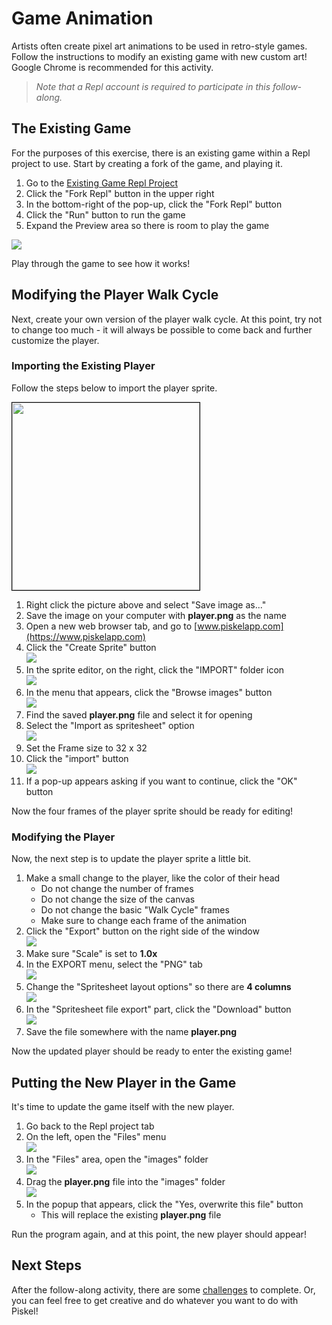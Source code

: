 # Game Animation
Artists often create pixel art animations to be used in retro-style games. Follow the instructions to modify an existing game with new custom art! Google Chrome is recommended for this activity.

>_Note that a Repl account is required to participate in this follow-along._

## The Existing Game
For the purposes of this exercise, there is an existing game within a Repl project to use. Start by creating a fork of the game, and playing it.

1. Go to the [Existing Game Repl Project](https://replit.com/@HylandOutreach/PlatformerWave)
1. Click the "Fork Repl" button in the upper right
1. In the bottom-right of the pop-up, click the "Fork Repl" button
1. Click the "Run" button to run the game
1. Expand the Preview area so there is room to play the game

![](Assets/ExistingGamePreview.png)

Play through the game to see how it works!

## Modifying the Player Walk Cycle
Next, create your own version of the player walk cycle. At this point, try not to change too much - it will always be possible to come back and further customize the player.

### Importing the Existing Player
Follow the steps below to import the player sprite.

<img src="player.png" style="border: 1px solid black" width="300px">

1. Right click the picture above and select "Save image as..."
1. Save the image on your computer with **player.png** as the name
1. Open a new web browser tab, and go to [www.piskelapp.com](https://www.piskelapp.com)
1. Click the "Create Sprite" button  
    ![](Assets/CreateSprite.png)
1. In the sprite editor, on the right, click the "IMPORT" folder icon  
    ![](Assets/Import.png)
1. In the menu that appears, click the "Browse images" button  
    ![](Assets/BrowseImages.png)
1. Find the saved **player.png** file and select it for opening
1. Select the "Import as spritesheet" option  
    ![](Assets/ImportPlayerAsSpritesheet.png)
1. Set the Frame size to 32 x 32
1. Click the "import" button  
    ![](Assets/ImportButtonPlayer.png)
1. If a pop-up appears asking if you want to continue, click the "OK" button

Now the four frames of the player sprite should be ready for editing!

### Modifying the Player
Now, the next step is to update the player sprite a little bit.

1. Make a small change to the player, like the color of their head
   - Do not change the number of frames
   - Do not change the size of the canvas
   - Do not change the basic "Walk Cycle" frames
   - Make sure to change each frame of the animation 
1. Click the "Export" button on the right side of the window  
   ![](Assets/Export.png)
1. Make sure "Scale" is set to **1.0x**
1. In the EXPORT menu, select the "PNG" tab  
   ![](Assets/ExportPngTab.png)
1. Change the "Spritesheet layout options" so there are **4 columns**  
   ![](Assets/ExportFourColumnLayout.png)
1. In the "Spritesheet file export" part, click the "Download" button  
   ![](Assets/ExportDownloadButton.png)
1. Save the file somewhere with the name **player.png**

Now the updated player should be ready to enter the existing game!

## Putting the New Player in the Game
It's time to update the game itself with the new player.

1. Go back to the Repl project tab
1. On the left, open the "Files" menu  
   ![](Assets/FilesMenu.png)
1. In the "Files" area, open the "images" folder  
   ![](Assets/ImagesFolder.png)
1. Drag the **player.png** file into the "images" folder  
   ![](Assets/DragPlayer.png)
1. In the popup that appears, click the "Yes, overwrite this file" button
   - This will replace the existing **player.png** file

Run the program again, and at this point, the new player should appear!

## Next Steps
After the follow-along activity, there are some [challenges](AnimationChallenges.md) to complete. Or, you can feel free to get creative and do whatever you want to do with Piskel!
